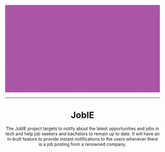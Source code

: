 <img src="server/assets/jobie.gif">
<hr>
<h1 align="center"> JobIE </h1>
<p align="center"> 
The JobIE project targets to notify about the latest opportunities and jobs in tech and help job seekers and bachelors to remain up to date. It will have an in-built feature to provide instant notifications to the users whenever there is a job posting from a renowned company. 
</p>
